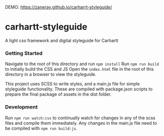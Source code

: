 DEMO: https://zaneray.github.io/carharrt-styleguide/

# carhartt-styleguide
A light css framework and digital styleguide for Carhartt

### Getting Started
Navigate to the root of this directory and run `npm install`
Run `npm run build` to initially build the CSS and JS
Open the `index.html` file in the root of this directory in a browser to view the styleguide.

This project uses SCSS to write styles, and a main.js file for simple styleguide functionality.
These are compiled with package.json scripts to prepare the final package of assets in the dist folder.

### Development
Run `npm run watch:css` to continually watch for changes in any of the scss files and compile them immediately.
Any changes in the main.js file need to be compiled with `npm run build:js`.


